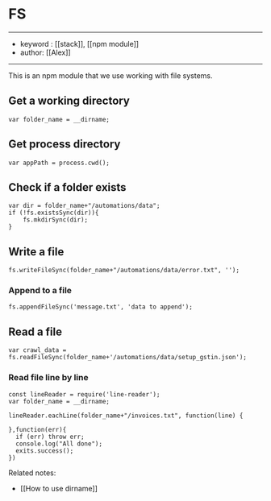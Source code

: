 # FS
---
- keyword : [[stack]], [[npm module]]
- author: [[Alex]]
---
This is an npm module that we use working with file systems. 


## Get a working directory
```
var folder_name = __dirname;
```

## Get process directory
```
var appPath = process.cwd();
```


## Check if a folder exists

```
var dir = folder_name+"/automations/data";
if (!fs.existsSync(dir)){
	fs.mkdirSync(dir);
}
```

## Write a file
```
fs.writeFileSync(folder_name+"/automations/data/error.txt", '');
```

### Append to a file 
```
fs.appendFileSync('message.txt', 'data to append');
```

## Read a file 
```
var crawl_data = fs.readFileSync(folder_name+'/automations/data/setup_gstin.json');
```


### Read file line by line
```
const lineReader = require('line-reader');
var folder_name = __dirname;

lineReader.eachLine(folder_name+"/invoices.txt", function(line) {
    
},function(err){
  if (err) throw err;
  console.log("All done");
  exits.success();
})
```


Related notes:
- [[How to use dirname]]